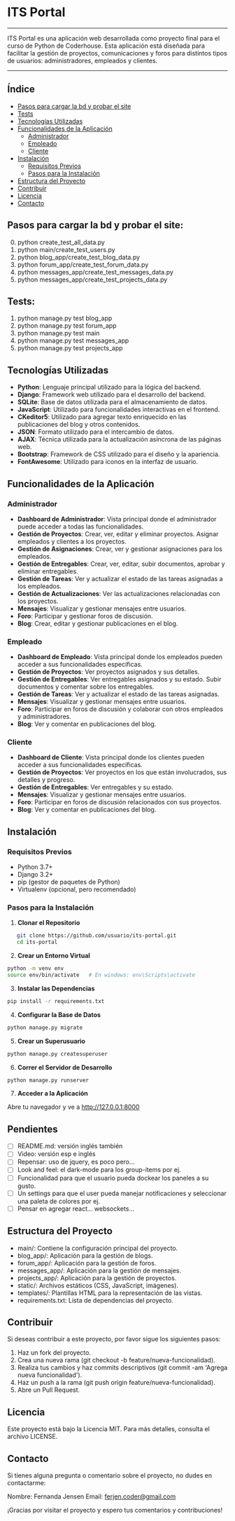 # ITS Portal
---
ITS Portal es una aplicación web desarrollada como proyecto final para el curso de Python de Coderhouse.
Esta aplicación está diseñada para facilitar la gestión de proyectos, comunicaciones y foros para distintos tipos de usuarios: administradores, empleados y clientes.

---

## Índice
- [Pasos para cargar la bd y probar el site](#pasos-para-cargar-la-bd-y-probar-el-site)
- [Tests](#tests)
- [Tecnologías Utilizadas](#tecnologías-utilizadas)
- [Funcionalidades de la Aplicación](#funcionalidades-de-la-aplicación)
  - [Administrador](#administrador)
  - [Empleado](#empleado)
  - [Cliente](#cliente)
- [Instalación](#instalación)
  - [Requisitos Previos](#requisitos-previos)
  - [Pasos para la Instalación](#pasos-para-la-instalación)
- [Estructura del Proyecto](#estructura-del-proyecto)
- [Contribuir](#contribuir)
- [Licencia](#licencia)
- [Contacto](#contacto)


## Pasos para cargar la bd y probar el site:
0. python create_test_all_data.py
1. python main/create_test_users.py
2. python blog_app/create_test_blog_data.py
3. python forum_app/create_test_forum_data.py 
4. python messages_app/create_test_messages_data.py
5. python messages_app/create_test_projects_data.py

## Tests:
1. python manage.py test blog_app
2. python manage.py test forum_app
3. python manage.py test main
4. python manage.py test messages_app
5. python manage.py test projects_app

## Tecnologías Utilizadas

- **Python**: Lenguaje principal utilizado para la lógica del backend.
- **Django**: Framework web utilizado para el desarrollo del backend.
- **SQLite**: Base de datos utilizada para el almacenamiento de datos.
- **JavaScript**: Utilizado para funcionalidades interactivas en el frontend.
- **CKeditor5**: Utilizado para agregar texto enriquecido en las publicaciones del blog y otros contenidos.
- **JSON**: Formato utilizado para el intercambio de datos.
- **AJAX**: Técnica utilizada para la actualización asíncrona de las páginas web.
- **Bootstrap**: Framework de CSS utilizado para el diseño y la apariencia.
- **FontAwesome**: Utilizado para iconos en la interfaz de usuario.

## Funcionalidades de la Aplicación

### Administrador

- **Dashboard de Administrador**: Vista principal donde el administrador puede acceder a todas las funcionalidades.
- **Gestión de Proyectos**: Crear, ver, editar y eliminar proyectos. Asignar empleados y clientes a los proyectos.
- **Gestión de Asignaciones**: Crear, ver y gestionar asignaciones para los empleados.
- **Gestión de Entregables**: Crear, ver, editar, subir documentos, aprobar y eliminar entregables.
- **Gestión de Tareas**: Ver y actualizar el estado de las tareas asignadas a los empleados.
- **Gestión de Actualizaciones**: Ver las actualizaciones relacionadas con los proyectos.
- **Mensajes**: Visualizar y gestionar mensajes entre usuarios.
- **Foro**: Participar y gestionar foros de discusión.
- **Blog**: Crear, editar y gestionar publicaciones en el blog.

### Empleado

- **Dashboard de Empleado**: Vista principal donde los empleados pueden acceder a sus funcionalidades específicas.
- **Gestión de Proyectos**: Ver proyectos asignados y sus detalles.
- **Gestión de Entregables**: Ver entregables asignados y su estado. Subir documentos y comentar sobre los entregables.
- **Gestión de Tareas**: Ver y actualizar el estado de las tareas asignadas.
- **Mensajes**: Visualizar y gestionar mensajes entre usuarios.
- **Foro**: Participar en foros de discusión y colaborar con otros empleados y administradores.
- **Blog**: Ver y comentar en publicaciones del blog.

### Cliente

- **Dashboard de Cliente**: Vista principal donde los clientes pueden acceder a sus funcionalidades específicas.
- **Gestión de Proyectos**: Ver proyectos en los que están involucrados, sus detalles y progreso.
- **Gestión de Entregables**: Ver entregables y su estado.
- **Mensajes**: Visualizar y gestionar mensajes entre usuarios.
- **Foro**: Participar en foros de discusión relacionados con sus proyectos.
- **Blog**: Ver y comentar en publicaciones del blog.

## Instalación

### Requisitos Previos

- Python 3.7+
- Django 3.2+
- pip (gestor de paquetes de Python)
- Virtualenv (opcional, pero recomendado)

### Pasos para la Instalación

1. **Clonar el Repositorio**

```bash
   git clone https://github.com/usuario/its-portal.git
   cd its-portal
```

2. **Crear un Entorno Virtual**

```bash
python -m venv env
source env/bin/activate   # En windows: env\Scripts\activate
```

3. **Instalar las Dependencias**

```bash
pip install -r requirements.txt
```

4. **Configurar la Base de Datos**

```bash
python manage.py migrate
```

5. **Crear un Superusuario**

```bash
python manage.py createsuperuser
```

6. **Correr el Servidor de Desarrollo**

```bash
python manage.py runserver
```

7. **Acceder a la Aplicación**

Abre tu navegador y ve a http://127.0.0.1:8000

## Pendientes
- [ ] README.md: versión inglés también
- [ ] Video: versión esp e inglés
- [ ] Repensar: uso de jquery, es poco pero...
- [ ] Look and feel: el dark-mode para los group-items por ej.
- [ ] Funcionalidad para que el usuario pueda dockear los paneles a su gusto.
- [ ] Un settings para que el user pueda manejar notificaciones y seleccionar una paleta de colores por ej.
- [ ] Pensar en agregar react... websockets...

## Estructura del Proyecto
- main/: Contiene la configuración principal del proyecto.
- blog_app/: Aplicación para la gestión de blogs.
- forum_app/: Aplicación para la gestión de foros.
- messages_app/: Aplicación para la gestión de mensajes.
- projects_app/: Aplicación para la gestión de proyectos.
- static/: Archivos estáticos (CSS, JavaScript, imágenes).
- templates/: Plantillas HTML para la representación de las vistas.
- requirements.txt: Lista de dependencias del proyecto.

## Contribuir
Si deseas contribuir a este proyecto, por favor sigue los siguientes pasos:

1. Haz un fork del proyecto.
2. Crea una nueva rama (git checkout -b feature/nueva-funcionalidad).
3. Realiza tus cambios y haz commits descriptivos (git commit -am 'Agrega nueva funcionalidad').
4. Haz un push a la rama (git push origin feature/nueva-funcionalidad).
5. Abre un Pull Request.

## Licencia
Este proyecto está bajo la Licencia MIT. Para más detalles, consulta el archivo LICENSE.

## Contacto
Si tienes alguna pregunta o comentario sobre el proyecto, no dudes en contactarme:

Nombre: Fernanda Jensen
Email: ferjen.coder@gmail.com

¡Gracias por visitar el proyecto y espero tus comentarios y contribuciones!
